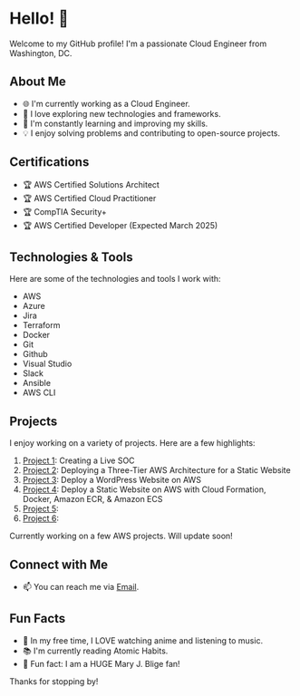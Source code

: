# Hello! 👋

Welcome to my GitHub profile! I'm a passionate Cloud Engineer from Washington, DC. 

## About Me

- 🌐 I'm currently working as a Cloud Engineer.
- 🚀 I love exploring new technologies and frameworks.
- 🌱 I'm constantly learning and improving my skills.
- 💡 I enjoy solving problems and contributing to open-source projects.

## Certifications

- 🏆 AWS Certified Solutions Architect
- 🏆 AWS Certified Cloud Practitioner
- 🏆 CompTIA Security+
- 🏆 AWS Certified Developer (Expected March 2025)

## Technologies & Tools

Here are some of the technologies and tools I work with:

- AWS
- Azure
- Jira
- Terraform
- Docker
- Git
- Github
- Visual Studio
- Slack
- Ansible
- AWS CLI

## Projects

I enjoy working on a variety of projects. Here are a few highlights:

1. [Project 1](https://github.com/bconway1906/CLOUD-SOC-HONEYNET): Creating a Live SOC
2. [Project 2](https://github.com/bconway1906/Static-Website-AWS): Deploying a Three-Tier AWS Architecture for a Static Website
3. [Project 3](https://github.com/bconway1906/Deploy-WordPress-Website-on-AWS): Deploy a WordPress Website on AWS
4. [Project 4](https://github.com/bconway1906/Host-Website-on-AWS-using-CloudFormation-Docker-Amazon-ECR-and-Amazon-ECS): Deploy a Static Website on AWS with Cloud Formation, Docker, Amazon ECR, & Amazon ECS
5. [Project 5](): 
6. [Project 6](): 

Currently working on a few AWS projects. Will update soon!

## Connect with Me

- 📫 You can reach me via [Email](bconway1906@outlook.com).

## Fun Facts

- 🎸 In my free time, I LOVE watching anime and listening to music.
- 📚 I'm currently reading Atomic Habits.
- 🎨 Fun fact: I am a HUGE Mary J. Blige fan!

Thanks for stopping by! 
